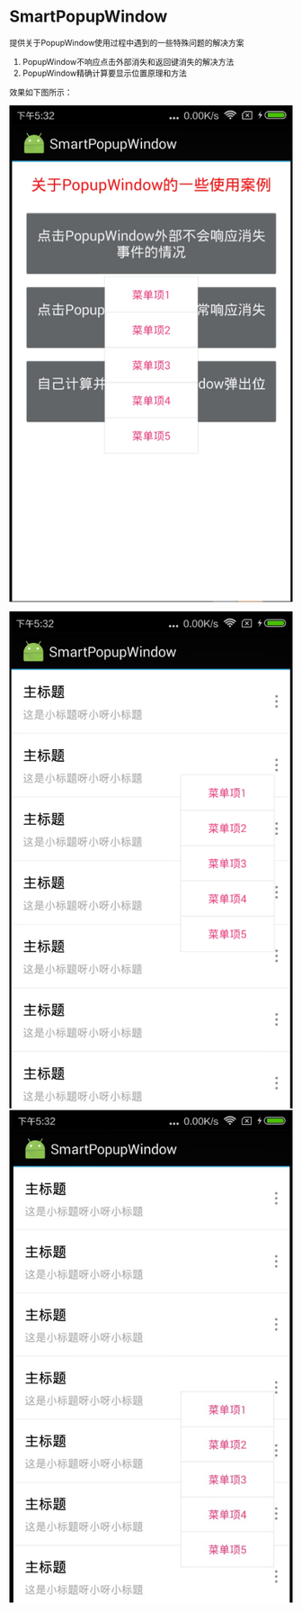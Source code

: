 # SmartPopupWindow
提供关于PopupWindow使用过程中遇到的一些特殊问题的解决方案

1. PopupWindow不响应点击外部消失和返回键消失的解决方法
2. PopupWindow精确计算要显示位置原理和方法

效果如下图所示：

![不会响应外部点击消失事件的情况](/docpic/1.png)

![动态计算弹出框的位置](/docpic/2.png)    ![动态计算弹出框的位置](/docpic/3.png)
